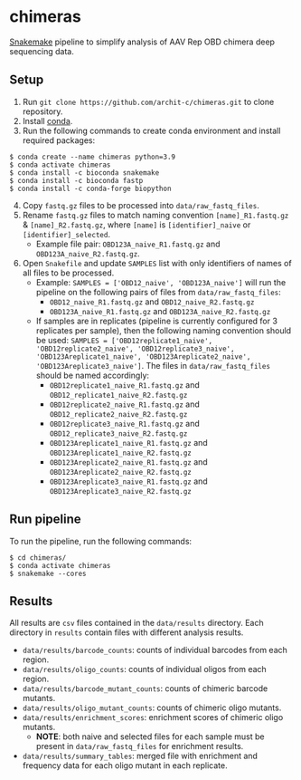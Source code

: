 # chimeras
[Snakemake](https://snakemake.github.io/) pipeline to simplify analysis of AAV Rep OBD chimera deep sequencing data.

## Setup
1. Run `git clone https://github.com/archit-c/chimeras.git` to clone repository.
2. Install [conda](https://conda.io/projects/conda/en/latest/user-guide/install/index.html#regular-installation).
3. Run the following commands to create conda environment and install required packages:
```
$ conda create --name chimeras python=3.9
$ conda activate chimeras
$ conda install -c bioconda snakemake
$ conda install -c bioconda fastp
$ conda install -c conda-forge biopython
```
4. Copy `fastq.gz` files to be processed into `data/raw_fastq_files`.
5. Rename `fastq.gz` files to match naming convention `[name]_R1.fastq.gz` & `[name]_R2.fastq.gz`, where `[name]` is `[identifier]_naive` or `[identifier]_selected`.
    - Example file pair: `OBD123A_naive_R1.fastq.gz` and `OBD123A_naive_R2.fastq.gz`.
6. Open `Snakefile`  and update `SAMPLES` list with only identifiers of names of all files to be processed.
    - Example: `SAMPLES = ['OBD12_naive', 'OBD123A_naive']` will run the pipeline on the following pairs of files from `data/raw_fastq_files`:
        - `OBD12_naive_R1.fastq.gz` and `OBD12_naive_R2.fastq.gz`
        - `OBD123A_naive_R1.fastq.gz` and `OBD123A_naive_R2.fastq.gz`
    - If samples are in replicates (pipeline is currently configured for 3 replicates per sample), then the following naming convention should be used: `SAMPLES = ['OBD12replicate1_naive', 'OBD12replicate2_naive', 'OBD12replicate3_naive', 'OBD123Areplicate1_naive', 'OBD123Areplicate2_naive', 'OBD123Areplicate3_naive']`. The files in `data/raw_fastq_files` should be named accordingly:
        - `OBD12replicate1_naive_R1.fastq.gz` and `OBD12_replicate1_naive_R2.fastq.gz`
        - `OBD12replicate2_naive_R1.fastq.gz` and `OBD12_replicate2_naive_R2.fastq.gz`
        - `OBD12replicate3_naive_R1.fastq.gz` and `OBD12_replicate3_naive_R2.fastq.gz`
        - `OBD123Areplicate1_naive_R1.fastq.gz` and `OBD123Areplicate1_naive_R2.fastq.gz`
        - `OBD123Areplicate2_naive_R1.fastq.gz` and `OBD123Areplicate2_naive_R2.fastq.gz`
        - `OBD123Areplicate3_naive_R1.fastq.gz` and `OBD123Areplicate3_naive_R2.fastq.gz`

## Run pipeline
To run the pipeline, run the following commands:
```
$ cd chimeras/
$ conda activate chimeras
$ snakemake --cores
```

## Results
All results are `csv` files contained in the `data/results` directory. Each directory in `results` contain files with different analysis results.
- `data/results/barcode_counts`: counts of individual barcodes from each region.
- `data/results/oligo_counts`: counts of individual oligos from each region.
- `data/results/barcode_mutant_counts`: counts of chimeric barcode mutants.
- `data/results/oligo_mutant_counts`: counts of chimeric oligo mutants.
- `data/results/enrichment_scores`: enrichment scores of chimeric oligo mutants.
    - **NOTE**: both naive and selected files for each sample must be present in `data/raw_fastq_files` for enrichment results.
- `data/results/summary_tables`: merged file with enrichment and frequency data for each oligo mutant in each replicate.

